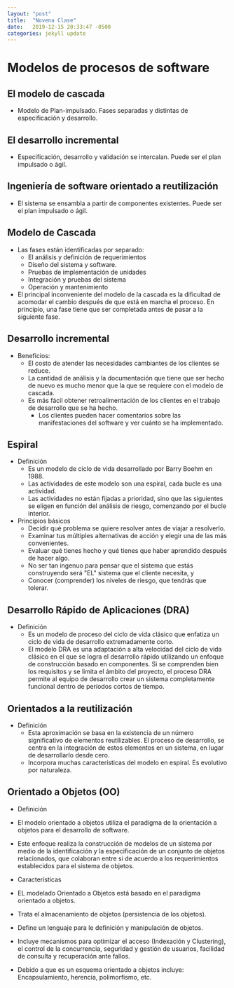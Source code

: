 ```yaml
---
layout: "post"
title:  "Novena Clase"
date:   2019-12-15 20:33:47 -0500
categories: jekyll update
---
```


# Modelos de procesos de software

## El modelo de cascada 
* Modelo de Plan-impulsado. Fases separadas y distintas de especificación y desarrollo. 
## El desarrollo incremental 
* Especificación, desarrollo y validación se intercalan. Puede ser el plan impulsado o ágil. 
## Ingeniería de software orientado a reutilización
* El sistema se ensambla a partir de componentes existentes. Puede ser el plan impulsado o ágil. 
## Modelo de Cascada
* Las fases están identificadas por separado: 
    * El análisis  y definición de requerimientos
    * Diseño del sistema y software.
    * Pruebas de implementación de unidades
    * Integración y pruebas del sistema 
    * Operación y mantenimiento 
* El principal inconveniente del modelo de la cascada es la dificultad de acomodar el cambio después de que está en marcha el proceso. En principio, una fase tiene que ser completada antes de pasar a la siguiente fase.
## Desarrollo incremental
* Beneficios: 
    * El costo de atender las necesidades cambiantes de los clientes se reduce. 
    * La cantidad de análisis y la documentación que tiene que ser hecho de nuevo es mucho menor que la que se requiere con el modelo de cascada. 
    * Es más fácil obtener retroalimentación de los clientes en el trabajo de desarrollo que se ha hecho.
        * Los clientes pueden hacer comentarios sobre las manifestaciones del software y ver cuánto se ha implementado. 
## Espiral
* Definición
    * Es un modelo de ciclo de vida desarrollado por Barry Boehm en 1988. 
    * Las actividades de este modelo son una espiral, cada bucle es una actividad. 
    * Las actividades no están fijadas a prioridad, sino que las siguientes se eligen en función del análisis de riesgo, comenzando por el bucle interior.
* Principios básicos 
    * Decidir qué problema se quiere resolver antes de viajar a resolverlo. 
    * Examinar tus múltiples alternativas de acción y elegir una de las más convenientes. 
    * Evaluar qué tienes hecho y qué tienes que haber aprendido después de hacer algo. 
    * No ser tan ingenuo para pensar que el sistema que estás construyendo será "EL" sistema que el cliente necesita, y 
    * Conocer (comprender) los niveles de riesgo, que tendrás que tolerar.  
## Desarrollo Rápido de Aplicaciones (DRA)
* Definición 
    * Es un modelo de proceso del ciclo de vida clásico que enfatiza un ciclo de vida de desarrollo extremadamente corto.   
    * El modelo DRA es una adaptación a alta velocidad del ciclo de vida clásico en el que se logra el desarrollo rápido utilizando un enfoque de construcción basado en componentes. Si se comprenden bien los requisitos y se limita el ámbito del proyecto, el proceso DRA permite al equipo de desarrollo crear un sistema completamente funcional dentro de períodos cortos de tiempo. 
## Orientados a la reutilización
* Definición
    * Esta aproximación se basa en la existencia de un número significativo de elementos reutilizables. El proceso de desarrollo, se centra en la integración de estos elementos en un sistema, en lugar de desarrollarlo desde cero.
    * Incorpora muchas características del modelo en espiral. Es evolutivo por naturaleza. 
## Orientado a Objetos (OO)
* Definición 
* El modelo orientado a objetos utiliza el paradigma de la orientación a objetos para el desarrollo de software.
* Este enfoque realiza la construcción de modelos de un sistema por medio de la identificación y la especificación de un conjunto de objetos relacionados, que colaboran entre si de acuerdo a los requerimientos establecidos para el sistema de objetos.

* Características
* EL modelado Orientado a Objetos está basado en el paradigma orientado a objetos. 
* Trata el almacenamiento de objetos (persistencia de los objetos). 
* Define un lenguaje para le definición y manipulación de objetos. 
* Incluye mecanismos para optimizar el acceso (Indexación y Clustering), el control de la concurrencia, seguridad y gestión de usuarios, facilidad de consulta y recuperación ante fallos. 
* Debido a que es un esquema orientado a objetos incluye: Encapsulamiento, herencia, polimorfismo, etc.




